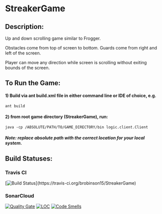 # StreakerGame

## Description:

Up and down scrolling game similar to Frogger.

Obstacles come from top of screen to bottom.
Guards come from right and left of the screen.

Player can move any direction while screen is scrolling without exiting bounds of the screen.

## To Run the Game:

#### 1) Build via ant build.xml file in either command line or IDE of choice, e.g.
```
ant build
```

#### 2) from root game directory (StreakerGame), run:
```
java -cp /ABSOLUTE/PATH/TO/GAME_DIRECTORY/bin logic.client.Client
```
##### Note: replace absolute path with the correct location for your local system.

## Build Statuses:

### Travis CI
[![Build Status](https://travis-ci.org/brobinson15/StreakerGame.svg?)](https://travis-ci.org/brobinson15/StreakerGame)

### SonarCloud
[![Quality Gate](https://sonarcloud.io/api/badges/gate?key=streakergame)](https://sonarcloud.io/dashboard/index/streakergame:refactor)
[![LOC](https://sonarcloud.io/api/badges/measure?key=streakergame&metric=ncloc)](https://sonarcloud.io/dashboard/index/streakergame:master)
[![Code Smells](https://sonarcloud.io/api/badges/measure?key=streakergame&metric=code_smells)](https://sonarcloud.io/dashboard/index/streakergame)
